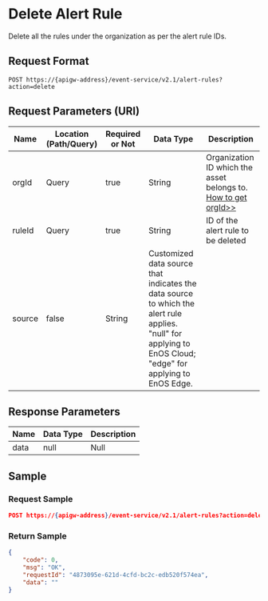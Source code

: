 # Delete Alert Rule

Delete all the rules under the organization as per the alert rule IDs.

## Request Format

```
POST https://{apigw-address}/event-service/v2.1/alert-rules?action=delete
```

## Request Parameters (URI)

| Name | Location (Path/Query) | Required or Not | Data Type | Description |
|---------------|------------------|----------|-----------|--------------|
| orgId         | Query| true     | String    | Organization ID which the asset belongs to. [How to get orgId>>](/docs/api/en/2.0.9/api_faqs#how-to-get-organization-id-orgid-orgid)           |
| ruleId      | Query| true| String| ID of the alert rule to be deleted|
| source |false| String |Customized data source that indicates the data source to which the alert rule applies. "null" for applying to EnOS Cloud; "edge" for applying to EnOS Edge.|


## Response Parameters

| Name | Data Type     | Description          |
|-------|----------------|---------------------------|
|data|null|Null|



## Sample

### Request Sample

```json
POST https://{apigw-address}/event-service/v2.1/alert-rules?action=delete&orgId=1c499110e8800000&ruleId=windTooFast
```

### Return Sample

```json
{
	"code": 0,
	"msg": "OK",
	"requestId": "4873095e-621d-4cfd-bc2c-edb520f574ea",
	"data": ""
}
```
